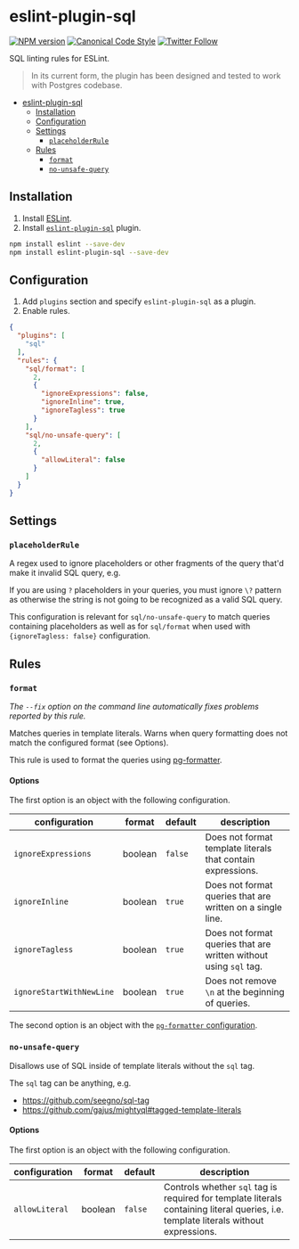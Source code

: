 <a name="user-content-eslint-plugin-sql"></a>
<a name="eslint-plugin-sql"></a>
# eslint-plugin-sql

[![NPM version](http://img.shields.io/npm/v/eslint-plugin-sql.svg?style=flat-square)](https://www.npmjs.org/package/eslint-plugin-sql)
[![Canonical Code Style](https://img.shields.io/badge/code%20style-canonical-blue.svg?style=flat-square)](https://github.com/gajus/canonical)
[![Twitter Follow](https://img.shields.io/twitter/follow/kuizinas.svg?style=social&label=Follow)](https://twitter.com/kuizinas)

SQL linting rules for ESLint.

> In its current form, the plugin has been designed and tested to work with Postgres codebase.

* [eslint-plugin-sql](#user-content-eslint-plugin-sql)
    * [Installation](#user-content-eslint-plugin-sql-installation)
    * [Configuration](#user-content-eslint-plugin-sql-configuration)
    * [Settings](#user-content-eslint-plugin-sql-settings)
        * [`placeholderRule`](#user-content-eslint-plugin-sql-settings-placeholderrule)
    * [Rules](#user-content-eslint-plugin-sql-rules)
        * [`format`](#user-content-eslint-plugin-sql-rules-format)
        * [`no-unsafe-query`](#user-content-eslint-plugin-sql-rules-no-unsafe-query)


<a name="user-content-eslint-plugin-sql-installation"></a>
<a name="eslint-plugin-sql-installation"></a>
## Installation

1. Install [ESLint](https://www.github.com/eslint/eslint).
1. Install [`eslint-plugin-sql`](https://github.com/gajus/eslint-plugin-sql) plugin.

<!-- -->

```sh
npm install eslint --save-dev
npm install eslint-plugin-sql --save-dev
```

<a name="user-content-eslint-plugin-sql-configuration"></a>
<a name="eslint-plugin-sql-configuration"></a>
## Configuration

1. Add `plugins` section and specify `eslint-plugin-sql` as a plugin.
1. Enable rules.

<!-- -->

```json
{
  "plugins": [
    "sql"
  ],
  "rules": {
    "sql/format": [
      2,
      {
        "ignoreExpressions": false,
        "ignoreInline": true,
        "ignoreTagless": true
      }
    ],
    "sql/no-unsafe-query": [
      2,
      {
        "allowLiteral": false
      }
    ]
  }
}

```

<a name="user-content-eslint-plugin-sql-settings"></a>
<a name="eslint-plugin-sql-settings"></a>
## Settings

<a name="user-content-eslint-plugin-sql-settings-placeholderrule"></a>
<a name="eslint-plugin-sql-settings-placeholderrule"></a>
### <code>placeholderRule</code>

A regex used to ignore placeholders or other fragments of the query that'd make it invalid SQL query, e.g.

If you are using `?` placeholders in your queries, you must ignore `\?` pattern as otherwise the string is not going to be recognized as a valid SQL query.

This configuration is relevant for `sql/no-unsafe-query` to match queries containing placeholders as well as for `sql/format` when used with `{ignoreTagless: false}` configuration.

<a name="user-content-eslint-plugin-sql-rules"></a>
<a name="eslint-plugin-sql-rules"></a>
## Rules

<!-- Rules are sorted alphabetically. -->

<a name="user-content-eslint-plugin-sql-rules-format"></a>
<a name="eslint-plugin-sql-rules-format"></a>
### <code>format</code>

_The `--fix` option on the command line automatically fixes problems reported by this rule._

Matches queries in template literals. Warns when query formatting does not match the configured format (see Options).

This rule is used to format the queries using [pg-formatter](https://github.com/gajus/pg-formatter).

<a name="user-content-eslint-plugin-sql-rules-format-options"></a>
<a name="eslint-plugin-sql-rules-format-options"></a>
#### Options

The first option is an object with the following configuration.

|configuration|format|default|description|
|---|---|---|---|
|`ignoreExpressions`|boolean|`false`|Does not format template literals that contain expressions.|
|`ignoreInline`|boolean|`true`|Does not format queries that are written on a single line.|
|`ignoreTagless`|boolean|`true`|Does not format queries that are written without using `sql` tag.|
|`ignoreStartWithNewLine`|boolean|`true`|Does not remove `\n` at the beginning of queries.|

The second option is an object with the [`pg-formatter` configuration](https://github.com/gajus/pg-formatter#configuration).

<!-- assertions format -->

<a name="user-content-eslint-plugin-sql-rules-no-unsafe-query"></a>
<a name="eslint-plugin-sql-rules-no-unsafe-query"></a>
### <code>no-unsafe-query</code>

Disallows use of SQL inside of template literals without the `sql` tag.

The `sql` tag can be anything, e.g.

* https://github.com/seegno/sql-tag
* https://github.com/gajus/mightyql#tagged-template-literals

<a name="user-content-eslint-plugin-sql-rules-no-unsafe-query-options-1"></a>
<a name="eslint-plugin-sql-rules-no-unsafe-query-options-1"></a>
#### Options

The first option is an object with the following configuration.

|configuration|format|default|description|
|---|---|---|---|
|`allowLiteral`|boolean|`false`|Controls whether `sql` tag is required for template literals containing literal queries, i.e. template literals without expressions.|

<!-- assertions noUnsafeQuery -->


